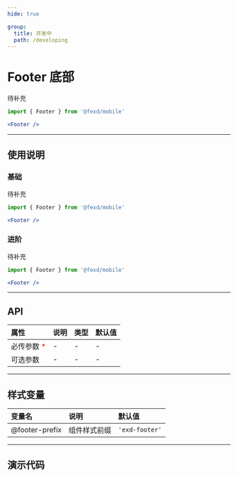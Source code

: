 ```yaml
---
hide: true

group:
  title: 开发中
  path: /developing
---
```


# Footer 底部 <ImportCost name="Footer" />

待补充

<!-- prettier-ignore -->
```jsx | pure
import { Footer } from '@fexd/mobile'

<Footer />
```

---

## 使用说明

### 基础

待补充

<!-- prettier-ignore -->
```jsx | pure
import { Footer } from '@fexd/mobile'

<Footer />
```

### 进阶

待补充

<!-- prettier-ignore -->
```jsx | pure
import { Footer } from '@fexd/mobile'

<Footer />
```

---

## API

| 属性                                         | 说明 | 类型 | 默认值 |
| :------------------------------------------- | :--- | :--- | :----- |
| 必传参数 <span style="color: red;">\*</span> | -    | -    | -      |
| 可选参数                                     | -    | -    | -      |

---

## 样式变量

| 变量名         | 说明         | 默认值         |
| :------------- | :----------- | :------------- |
| @footer-prefix | 组件样式前缀 | `'exd-footer'` |

---

## 演示代码

<code src="./demos/demo1/index.tsx" />
